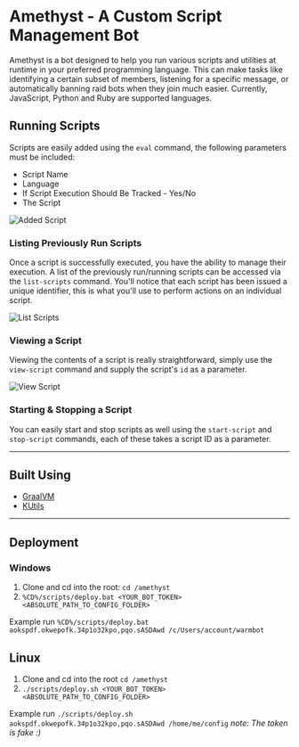 # Amethyst - A Custom Script Management Bot

Amethyst is a bot designed to help you run various scripts and utilities at runtime in your preferred programming language.
This can make tasks like identifying a certain subset of members, listening for a specific message, or automatically banning raid bots when they join much easier. Currently, JavaScript, Python and Ruby are supported languages. 

## Running Scripts
Scripts are easily added using the `eval` command, the following parameters must be included:

- Script Name
- Language
- If Script Execution Should Be Tracked - Yes/No
- The Script

![Added Script](https://i.imgur.com/8DMcabY.png)

### Listing Previously Run Scripts
Once a script is successfully executed, you have the ability to manage their execution. A list of the previously run/running scripts can be accessed via the `list-scripts` command. You'll notice that each script has been issued a unique identifier, this is what you'll use to perform actions on an individual script.

![List Scripts](https://i.imgur.com/ZuEUfp2.png)
### Viewing a Script
Viewing the contents of a script is really straightforward, simply use the `view-script` command and supply the script's `id` as a parameter.

![View Script](https://i.imgur.com/zz3N4qs.png)

### Starting & Stopping a Script
You can easily start and stop scripts as well using the `start-script` and `stop-script` commands, each of these takes a script ID as a parameter.

------

## Built Using 

- [GraalVM](https://www.graalvm.org/) 
- [KUtils](https://gitlab.com/Aberrantfox/KUtils/)

-----

## Deployment 


### Windows

1. Clone and cd into the root:  `cd /amethyst`
2. `%CD%/scripts/deploy.bat <YOUR_BOT_TOKEN> <ABSOLUTE_PATH_TO_CONFIG_FOLDER>`
    
Example run `%CD%/scripts/deploy.bat aokspdf.okwepofk.34p1o32kpo,pqo.sASDAwd /c/Users/account/warmbot`

## Linux

1. Clone and cd into the root `cd /amethyst`
2. `./scripts/deploy.sh <YOUR_BOT_TOKEN> <ABSOLUTE_PATH_TO_CONFIG_FOLDER>`

Example run `./scripts/deploy.sh aokspdf.okwepofk.34p1o32kpo,pqo.sASDAwd /home/me/config`
   *note: The token is fake :)* 



